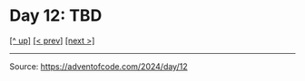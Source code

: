 # Day 12: TBD

[[^ up]](../../README.MD) [[< prev]](../day-11/README.MD) [[next >]](../day-13/README.MD) <!-- [[solution ✨]](./solve.py) -->

<!-- article begin -->

<!-- article end -->

---

Source: https://adventofcode.com/2024/day/12

